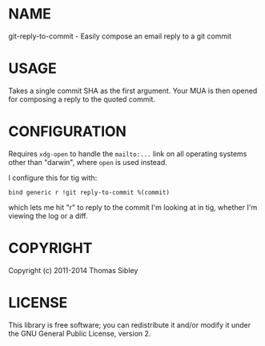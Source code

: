 # NAME

git-reply-to-commit - Easily compose an email reply to a git commit

# USAGE

Takes a single commit SHA as the first argument.  Your MUA is then opened for
composing a reply to the quoted commit.

# CONFIGURATION

Requires `xdg-open` to handle the `mailto:...` link on all operating systems
other than "darwin", where `open` is used instead.

I configure this for tig with:

    bind generic r !git reply-to-commit %(commit)

which lets me hit "r" to reply to the commit I'm looking at in tig, whether I'm
viewing the log or a diff.

# COPYRIGHT

Copyright (c) 2011-2014 Thomas Sibley

# LICENSE

This library is free software; you can redistribute it and/or modify it under
the GNU General Public License, version 2.
